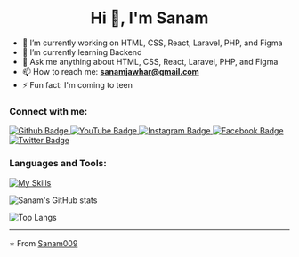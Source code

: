 <h1 align="center">Hi 👋, I'm Sanam</h1>

- 🔭 I’m currently working on HTML, CSS, React, Laravel, PHP, and Figma  
- 🌱 I’m currently learning Backend  
- 💬 Ask me anything about HTML, CSS, React, Laravel, PHP, and Figma  
- 📫 How to reach me: **sanamjawhar@gmail.com**  
- ⚡ Fun fact: I'm coming to teen  

### Connect with me:
<div id="badges">
  <a href="https://github.com/Sanam009">
    <img src="https://img.shields.io/badge/Github-white?style=for-the-badge&logo=Github&logoColor=black" alt="Github Badge"/>
  </a>
  <a href="https://www.youtube.com/your-channel-link">
    <img src="https://img.shields.io/badge/YouTube-red?style=for-the-badge&logo=youtube&logoColor=white" alt="YouTube Badge"/>
  </a>
  <a href="https://www.instagram.com/your-profile-link">
    <img src="https://img.shields.io/badge/Instagram-purple?style=for-the-badge&logo=instagram&logoColor=white" alt="Instagram Badge"/>
  </a>
  <a href="https://facebook.com/your-profile-link">
    <img src="https://img.shields.io/badge/Facebook-blue?style=for-the-badge&logo=facebook&logoColor=white" alt="Facebook Badge"/>
  </a>
  <a href="https://twitter.com/your-profile-link">
    <img src="https://img.shields.io/badge/Twitter-blue?style=for-the-badge&logo=twitter&logoColor=white" alt="Twitter Badge"/>
  </a>
</div>

### Languages and Tools:
[![My Skills](https://skillicons.dev/icons?i=html,css,react,laravel,php,figma,github,git,postman&perline=5)](https://skillicons.dev)

![Sanam's GitHub stats](https://github-readme-stats.vercel.app/api?username=Sanam009&show_icons=true&theme=dark)

![Top Langs](https://github-readme-stats.vercel.app/api/top-langs/?username=Sanam009&theme=dark)

---

⭐️ From [Sanam009](https://github.com/Sanam009)
